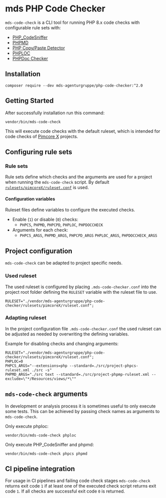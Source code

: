 # mds PHP Code Checker
`mds-code-check` is a CLI tool for running PHP 8.x code checks with configurable rule sets with:
- [PHP_CodeSniffer](https://github.com/squizlabs/PHP_CodeSniffer)
- [PHPMD](https://github.com/phpmd/phpmd)
- [PHP Copy/Paste Detector](https://github.com/sebastianbergmann/phpcpd)
- [PHPLOC](https://github.com/sebastianbergmann/phploc)
- [PHPDoc Checker](https://github.com/php-censor/phpdoc-checker)

## Installation
```
composer require --dev mds-agenturgruppe/php-code-checker:^2.0
```

## Getting Started
After successfully installation run this command:
```
vendor/bin/mds-code-check
```
This will execute code checks with the default ruleset, which is intended for code checks of [Pimcore X](https://github.com/pimcore) projects.

## Configuring rule sets

### Rule sets
Rule sets define which checks and the arguments are used for a project when running the `mds-code-check` script. By
default [`rulesets/pimcoreX/ruleset.conf`](rulesets/pimcoreX/ruleset.conf) is used.

#### Configuration variables
Ruleset files define variables to configure the executed checks.
- Enable (`1`) or disable (`0`) checks:
    - `PHPCS`, `PHPMD`, `PHPCPD`, `PHPLOC`, `PHPDOCCHECK`
- Arguments for each check:
    - `PHPCS_ARGS`, `PHPMD_ARGS`, `PHPCPD_ARGS` `PHPLOC_ARGS`, `PHPDOCCHECK_ARGS`

## Project configuration
`mds-code-check` can be adapted to project specific needs.

### Used ruleset
The used ruleset is configured by placing `.mds-code-checker.conf` into the project root folder defining the `RULESET` variable with the ruleset file to use.
```
RULESET="./vendor/mds-agenturgruppe/php-code-checker/rulesets/pimcoreX/ruleset.conf";
```

### Adapting ruleset
In the project configuration file `.mds-code-checker.conf` the used ruleset can be adjusted as needed by overwriting the defining variables.

Example for disabling checks and changing arguments:
```
RULESET="./vendor/mds-agenturgruppe/php-code-checker/rulesets/pimcoreX/ruleset.conf";
PHPLOC=0
PHPCS_ARGS="--extensions=php --standard=./src/project-phpcs-ruleset.xml ./src -s"
PHPMD_ARGS="./src text --standard=./src/project-phpmp-ruleset.xml --exclude=\"*/Resources/views/*\""
```

## `mds-code-check` arguments
In development or analysis process it is sometimes useful to only execute some tests. This can be achieved by passing check names as arguments to `mds-code-check`.

Only execute phploc:
```
vendor/bin/mds-code-check phploc
```

Only execute PHP_CodeSniffer and phpmd:
```
vendor/bin/mds-code-check phpcs phpmd
```

## CI pipeline integration
For usage in CI pipelines and failing code check stages `mds-code-check` returns exit code `1` if at least one of the executed check script returns exit code `1`. If all checks are successful exit code `0` is returned.
